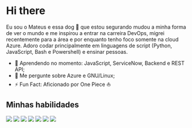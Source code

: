 # Hi there 
Eu sou o Mateus e essa dog :dog: que estou segurando mudou a minha forma de ver o mundo e me inspirou a entrar na carreira DevOps, migrei recentemente para a área e por enquanto tenho foco somente na cloud Azure. Adoro codar principalmente em linguagens de script (Python, JavaScript, Bash e Powershell) e ensinar pessoas. 

- 🤔 Aprendendo no momento: JavaScript, ServiceNow, Backend e REST API;
- 💬 Me pergunte sobre Azure e GNU/Linux;
- ⚡ Fun Fact: Aficionado por One Piece :sailboat:

## Minhas habilidades
![](https://img.shields.io/badge/Markdown-000000?style=for-the-badge&logo=markdown&logoColor=white)
![](https://img.shields.io/badge/JavaScript-F7DF1E?style=for-the-badge&logo=javascript&logoColor=black)
![](https://img.shields.io/badge/Node.js-43853D?style=for-the-badge&logo=node.js&logoColor=white)
![](https://img.shields.io/badge/Express.js-404D59?style=for-the-badge)
![](https://img.shields.io/badge/Shell_Script-121011?style=for-the-badge&logo=gnu-bash&logoColor=white)
![](https://img.shields.io/badge/azure-%230072C6.svg?style=for-the-badge&logo=azure-devops&logoColor=white)
![](https://img.shields.io/badge/python-3670A0?style=for-the-badge&logo=python&logoColor=ffdd54)

<!--- ### Certificações - Adicionar seção
---> 
